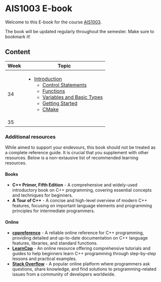 # AIS1003 E-book

Welcome to this E-book for the course [AIS1003](https://www.ntnu.no/studier/emner/AIS1003#tab=omEmnet).

The book will be updated regularly throughout the semester. Make sure to bookmark it! 

## Content

| Week | Topic |
|------|-------|
|  34    |  <ul><li> [Introduction](introduction.md) <ul><li>[Control Statements](control_statements.md)</li><li>[Functions](functions.md)</li><li>[Variables and Basic Types](variables.md)</li><li>[Getting Started](getting_started.md)</li><li>[CMake](cmake.md)</li></ul> </li></ul>     |         
|  35    |       |



### Additional resources

While aimed to support your endevours, this book should not be treated as a complete reference guide. It is crucial that you supplement with other resources.
Below is a non-extausive list of recommended learning resources.

#### Books
- __C++ Primer, Fifth Edition__ - A comprehensive and widely-used introductory book on C++ programming, covering essential concepts and techniques for beginners. 
- __A Tour of C++__ - A concise and high-level overview of modern C++ features, focusing on important language elements and programming principles for intermediate programmers.

#### Online

- [__cppreference__](https://en.cppreference.com/w/) - A reliable online reference for C++ programming, providing detailed and up-to-date documentation on C++ language features, libraries, and standard functions.
- [__LearnCpp__](https://www.learncpp.com/) - An online resource offering comprehensive tutorials and guides to help beginners learn C++ programming through step-by-step lessons and practical examples.
- [__Stack Overflow__](https://stackoverflow.com/) - A popular online platform where programmers ask questions, share knowledge, and find solutions to programming-related issues from a community of developers worldwide.
